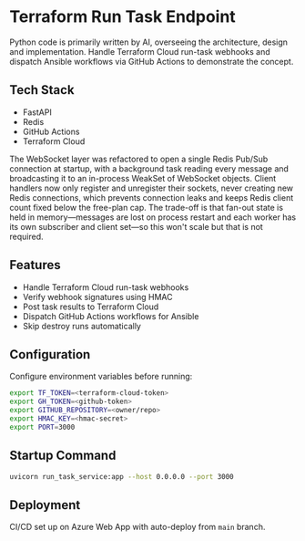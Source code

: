 # Terraform Run Task Endpoint

Python code is primarily written by AI, overseeing the architecture, design and implementation.
Handle Terraform Cloud run-task webhooks and dispatch Ansible workflows via GitHub Actions to demonstrate the concept.

## Tech Stack
- FastAPI
- Redis
- GitHub Actions
- Terraform Cloud

The WebSocket layer was refactored to open a single Redis Pub/Sub connection at startup, with a background task reading every message and broadcasting it to an in-process WeakSet of WebSocket objects. Client handlers now only register and unregister their sockets, never creating new Redis connections, which prevents connection leaks and keeps Redis client count fixed below the free-plan cap. The trade-off is that fan-out state is held in memory—messages are lost on process restart and each worker has its own subscriber and client set—so this won't scale but that is not required.

## Features
- Handle Terraform Cloud run-task webhooks
- Verify webhook signatures using HMAC
- Post task results to Terraform Cloud
- Dispatch GitHub Actions workflows for Ansible
- Skip destroy runs automatically


## Configuration
Configure environment variables before running:
```bash
export TF_TOKEN=<terraform-cloud-token>
export GH_TOKEN=<github-token>
export GITHUB_REPOSITORY=<owner/repo>
export HMAC_KEY=<hmac-secret>
export PORT=3000
```

## Startup Command
```bash
uvicorn run_task_service:app --host 0.0.0.0 --port 3000
```

## Deployment
CI/CD set up on Azure Web App with auto-deploy from `main` branch.